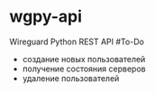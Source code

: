 # wgpy-api
Wireguard Python REST API
#To-Do
- создание новых пользователей
- получение состояния серверов
- удаление пользователей
